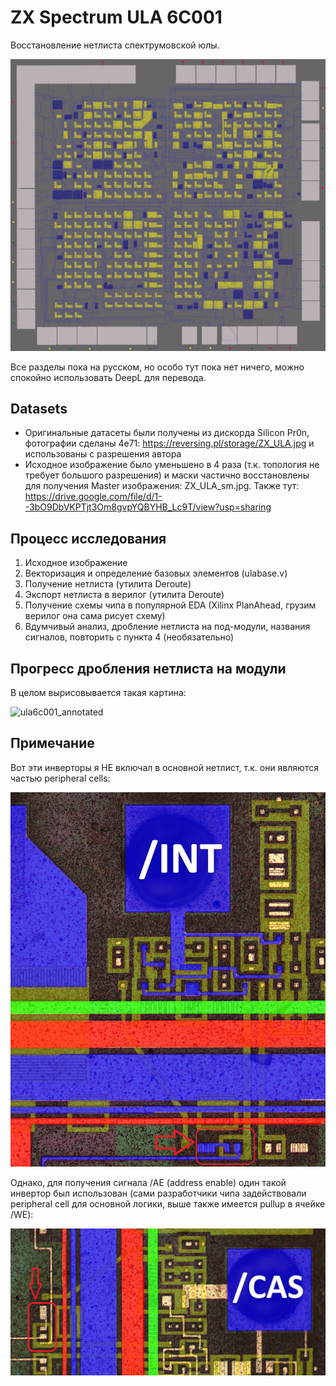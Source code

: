 # ZX Spectrum ULA 6C001

Восстановление нетлиста спектрумовской юлы.

![ula6c001](/imgstore/ula6c001.png)

Все разделы пока на русском, но особо тут пока нет ничего, можно спокойно использовать DeepL для перевода.

## Datasets

- Оригинальные датасеты были получены из дискорда Silicon Pr0n, фотографии сделаны 4e71: https://reversing.pl/storage/ZX_ULA.jpg и использованы с разрешения автора
- Исходное изображение было уменьшено в 4 раза (т.к. топология не требует большого разрешения) и маски частично восстановлены для получения Master изображения: ZX_ULA_sm.jpg. Также тут: https://drive.google.com/file/d/1--3bO9DbVKPTjt3Om8gvpYQBYHB_Lc9T/view?usp=sharing

## Процесс исследования

1. Исходное изображение
2. Векторизация и определение базовых элементов  (ulabase.v)
3. Получение нетлиста (утилита Deroute) 
4. Экспорт нетлиста в верилог (утилита Deroute) 
5. Получение схемы чипа в популярной EDA (Xilinx PlanAhead, грузим верилог она сама рисует схему)
6. Вдумчивый анализ, дробление нетлиста на под-модули, названия сигналов, повторить с пункта 4 (необязательно)

## Прогресс дробления нетлиста на модули

В целом вырисовывается такая картина:

![ula6c001_annotated](/imgstore/ula6c001_annotated.png)

## Примечание

Вот эти инверторы я НЕ включал в основной нетлист, т.к. они являются частью peripheral cells:

![peri_cell_nots](/imgstore/peri_cell_nots.png)

Однако, для получения сигнала /AE (address enable) один такой инвертор был использован (сами разработчики чипа задействовали peripheral cell для основной логики, выше также имеется pullup в ячейке /WE):

![peri_cell_nots_ae](/imgstore/peri_cell_nots_ae.png)